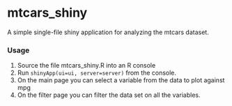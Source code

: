 # mtcars_shiny

A simple single-file shiny application for analyzing the mtcars dataset.

### Usage

1. Source the file mtcars_shiny.R into an R console
2. Run ```shinyApp(ui=ui, server=server)``` from the console.
3. On the main page you can select a variable from the data to plot against mpg
4. On the filter page you can filter the data set on all the variables.

